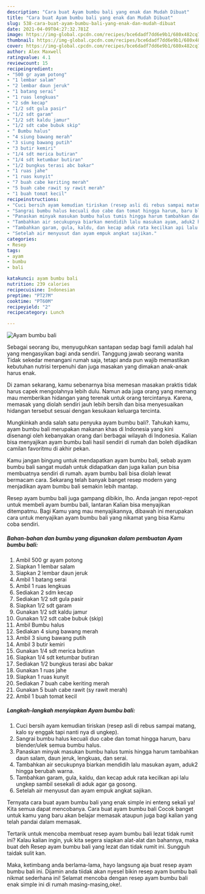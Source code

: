 ```yaml
---
description: "Cara buat Ayam bumbu bali yang enak dan Mudah Dibuat"
title: "Cara buat Ayam bumbu bali yang enak dan Mudah Dibuat"
slug: 538-cara-buat-ayam-bumbu-bali-yang-enak-dan-mudah-dibuat
date: 2021-04-09T04:27:32.781Z
image: https://img-global.cpcdn.com/recipes/bce6dadf7dd6e9b1/680x482cq70/ayam-bumbu-bali-foto-resep-utama.jpg
thumbnail: https://img-global.cpcdn.com/recipes/bce6dadf7dd6e9b1/680x482cq70/ayam-bumbu-bali-foto-resep-utama.jpg
cover: https://img-global.cpcdn.com/recipes/bce6dadf7dd6e9b1/680x482cq70/ayam-bumbu-bali-foto-resep-utama.jpg
author: Alex Maxwell
ratingvalue: 4.1
reviewcount: 15
recipeingredient:
- "500 gr ayam potong"
- "1 lembar salam"
- "2 lembar daun jeruk"
- "1 batang serai"
- "1 ruas lengkuas"
- "2 sdm kecap"
- "1/2 sdt gula pasir"
- "1/2 sdt garam"
- "1/2 sdt kaldu jamur"
- "1/2 sdt cabe bubuk skip"
- " Bumbu halus"
- "4 siung bawang merah"
- "3 siung bawang putih"
- "3 butir kemiri"
- "1/4 sdt merica butiran"
- "1/4 sdt ketumbar butiran"
- "1/2 bungkus terasi abc bakar"
- "1 ruas jahe"
- "1 ruas kunyit"
- "7 buah cabe keriting merah"
- "5 buah cabe rawit sy rawit merah"
- "1 buah tomat kecil"
recipeinstructions:
- "Cuci bersih ayam kemudian tiriskan (resep asli di rebus sampai matang, kalo sy enggak tapi nanti nya di ungkep)."
- "Sangrai bumbu halus kecuali duo cabe dan tomat hingga harum, baru blender/ulek semua bumbu halus."
- "Panaskan minyak masukan bumbu halus tumis hingga harum tambahkan daun salam, daun jeruk, lengkuas, dan serai."
- "Tambahkan air secukupnya biarkan mendidih lalu masukan ayam, aduk2 hingga berubah warna."
- "Tambahkan garam, gula, kaldu, dan kecap aduk rata kecilkan api lalu ungkep sambil sesekali di aduk agar ga gosong."
- "Setelah air menyusut dan ayam empuk angkat sajikan."
categories:
- Resep
tags:
- ayam
- bumbu
- bali

katakunci: ayam bumbu bali 
nutrition: 239 calories
recipecuisine: Indonesian
preptime: "PT27M"
cooktime: "PT60M"
recipeyield: "2"
recipecategory: Lunch

---
```



![Ayam bumbu bali](https://img-global.cpcdn.com/recipes/bce6dadf7dd6e9b1/680x482cq70/ayam-bumbu-bali-foto-resep-utama.jpg)

Sebagai seorang ibu, menyuguhkan santapan sedap bagi famili adalah hal yang mengasyikan bagi anda sendiri. Tanggung jawab seorang  wanita Tidak sekedar menangani rumah saja, tetapi anda pun wajib memastikan kebutuhan nutrisi terpenuhi dan juga masakan yang dimakan anak-anak harus enak.

Di zaman  sekarang, kamu sebenarnya bisa memesan masakan praktis tidak harus capek mengolahnya lebih dulu. Namun ada juga orang yang memang mau memberikan hidangan yang terenak untuk orang tercintanya. Karena, memasak yang diolah sendiri jauh lebih bersih dan bisa menyesuaikan hidangan tersebut sesuai dengan kesukaan keluarga tercinta. 



Mungkinkah anda salah satu penyuka ayam bumbu bali?. Tahukah kamu, ayam bumbu bali merupakan makanan khas di Indonesia yang kini disenangi oleh kebanyakan orang dari berbagai wilayah di Indonesia. Kalian bisa menyajikan ayam bumbu bali hasil sendiri di rumah dan boleh dijadikan camilan favoritmu di akhir pekan.

Kamu jangan bingung untuk mendapatkan ayam bumbu bali, sebab ayam bumbu bali sangat mudah untuk didapatkan dan juga kalian pun bisa membuatnya sendiri di rumah. ayam bumbu bali bisa diolah lewat bermacam cara. Sekarang telah banyak banget resep modern yang menjadikan ayam bumbu bali semakin lebih mantap.

Resep ayam bumbu bali juga gampang dibikin, lho. Anda jangan repot-repot untuk membeli ayam bumbu bali, lantaran Kalian bisa menyajikan ditempatmu. Bagi Kamu yang mau menyajikannya, dibawah ini merupakan cara untuk menyajikan ayam bumbu bali yang nikamat yang bisa Kamu coba sendiri.

<!--inarticleads1-->

##### Bahan-bahan dan bumbu yang digunakan dalam pembuatan Ayam bumbu bali:

1. Ambil 500 gr ayam potong
1. Siapkan 1 lembar salam
1. Siapkan 2 lembar daun jeruk
1. Ambil 1 batang serai
1. Ambil 1 ruas lengkuas
1. Sediakan 2 sdm kecap
1. Sediakan 1/2 sdt gula pasir
1. Siapkan 1/2 sdt garam
1. Gunakan 1/2 sdt kaldu jamur
1. Gunakan 1/2 sdt cabe bubuk (skip)
1. Ambil  Bumbu halus
1. Sediakan 4 siung bawang merah
1. Ambil 3 siung bawang putih
1. Ambil 3 butir kemiri
1. Gunakan 1/4 sdt merica butiran
1. Siapkan 1/4 sdt ketumbar butiran
1. Sediakan 1/2 bungkus terasi abc bakar
1. Gunakan 1 ruas jahe
1. Siapkan 1 ruas kunyit
1. Sediakan 7 buah cabe keriting merah
1. Gunakan 5 buah cabe rawit (sy rawit merah)
1. Ambil 1 buah tomat kecil




<!--inarticleads2-->

##### Langkah-langkah menyiapkan Ayam bumbu bali:

1. Cuci bersih ayam kemudian tiriskan (resep asli di rebus sampai matang, kalo sy enggak tapi nanti nya di ungkep).
1. Sangrai bumbu halus kecuali duo cabe dan tomat hingga harum, baru blender/ulek semua bumbu halus.
1. Panaskan minyak masukan bumbu halus tumis hingga harum tambahkan daun salam, daun jeruk, lengkuas, dan serai.
1. Tambahkan air secukupnya biarkan mendidih lalu masukan ayam, aduk2 hingga berubah warna.
1. Tambahkan garam, gula, kaldu, dan kecap aduk rata kecilkan api lalu ungkep sambil sesekali di aduk agar ga gosong.
1. Setelah air menyusut dan ayam empuk angkat sajikan.




Ternyata cara buat ayam bumbu bali yang enak simple ini enteng sekali ya! Kita semua dapat mencobanya. Cara buat ayam bumbu bali Cocok banget untuk kamu yang baru akan belajar memasak ataupun juga bagi kalian yang telah pandai dalam memasak.

Tertarik untuk mencoba membuat resep ayam bumbu bali lezat tidak rumit ini? Kalau kalian ingin, yuk kita segera siapkan alat-alat dan bahannya, maka buat deh Resep ayam bumbu bali yang lezat dan tidak rumit ini. Sungguh taidak sulit kan. 

Maka, ketimbang anda berlama-lama, hayo langsung aja buat resep ayam bumbu bali ini. Dijamin anda tiidak akan nyesel bikin resep ayam bumbu bali nikmat sederhana ini! Selamat mencoba dengan resep ayam bumbu bali enak simple ini di rumah masing-masing,oke!.

